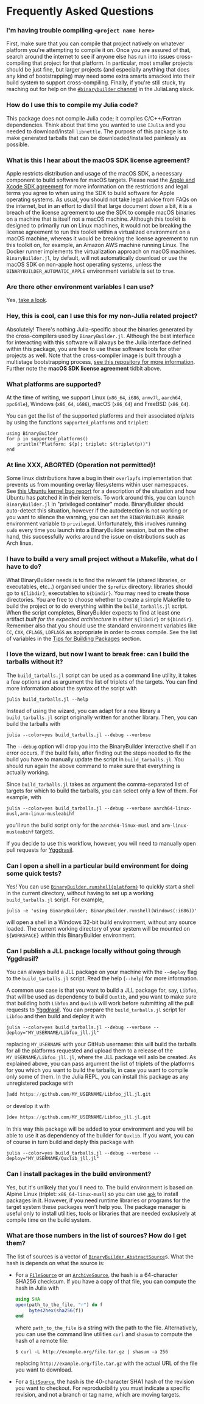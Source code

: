 # Frequently Asked Questions

### I'm having trouble compiling `<project name here>`

First, make sure that you can compile that project natively on whatever platform you're attempting to compile it on.  Once you are assured of that, search around the internet to see if anyone else has run into issues cross-compiling that project for that platform.  In particular, most smaller projects should be just fine, but larger projects (and especially anything that does any kind of bootstrapping) may need some extra smarts smacked into their build system to support cross-compiling.  Finally, if you're still stuck, try reaching out for help on the [`#binarybuilder` channel](https://julialang.slack.com/archives/C674ELDNX) in the JuliaLang slack.

### How do I use this to compile my Julia code?

This package does not compile Julia code; it compiles C/C++/Fortran dependencies.  Think about that time you wanted to use `IJulia` and you needed to download/install `libnettle`.  The purpose of this package is to make generated tarballs that can be downloaded/installed painlessly as possible.

### What is this I hear about the macOS SDK license agreement?

Apple restricts distribution and usage of the macOS SDK, a necessary component to build software for macOS targets.  Please read the [Apple and Xcode SDK agreement](https://images.apple.com/legal/sla/docs/xcode.pdf) for more information on the restrictions and legal terms you agree to when using the SDK to build software for Apple operating systems.  As usual, you should not take legal advice from FAQs on the internet, but in an effort to distill that large document down a bit, it is a breach of the license agreement to use the SDK to compile macOS binaries on a machine that is itself not a macOS machine.  Although this toolkit is designed to primarily run on Linux machines, it would not be breaking the license agreement to run this toolkit within a virtualized environment on a macOS machine, whereas it would be breaking the license agreement to run this toolkit on, for example, an Amazon AWS machine running Linux.  The Docker runner implements the virtualization approach on macOS machines.  `BinaryBuilder.jl`, by default, will not automatically download or use the macOS SDK on non-apple host operating systems, unless the `BINARYBUILDER_AUTOMATIC_APPLE` environment variable is set to `true`.

### Are there other environment variables I can use?

Yes, [take a look](environment_variables.md).

### Hey, this is cool, can I use this for my non-Julia related project?

Absolutely!  There's nothing Julia-specific about the binaries generated by the cross-compilers used by `BinaryBuilder.jl`.  Although the best interface for interacting with this software will always be the Julia interface defined within this package, you are free to use these software tools for other projects as well.  Note that the cross-compiler image is built through a multistage bootstrapping process, [see this repository for more information](https://github.com/JuliaPackaging/Yggdrasil).  Further note the **macOS SDK license agreement** tidbit above.

### What platforms are supported?

At the time of writing, we support Linux (`x86_64`, `i686`, `armv7l`, `aarch64`, `ppc64le`), Windows (`x86_64`, `i686`), macOS (`x86_64`) and FreeBSD (`x86_64`).

You can get the list of the supported platforms and their associated _triplets_ by using the functions `supported_platforms` and `triplet`:

```@repl
using BinaryBuilder
for p in supported_platforms()
    println("Platform: $(p); triplet: $(triplet(p))")
end
```

### At line XXX, ABORTED (Operation not permitted)!

Some linux distributions have a bug in their `overlayfs` implementation that prevents us from mounting overlay filesystems within user namespaces.  See [this Ubuntu kernel bug report](https://bugs.launchpad.net/ubuntu/+source/linux/+bug/1531747) for a description of the situation and how Ubuntu has patched it in their kernels.  To work around this, you can launch `BinaryBuilder.jl` in "privileged container" mode.  BinaryBuilder should auto-detect this situation, however if the autodetection is not working or you want to silence the warning, you can set the `BINARYBUILDER_RUNNER` environment variable to `privileged`.  Unfortunately, this involves running `sudo` every time you launch into a BinaryBuilder session, but on the other hand, this successfully works around the issue on distributions such as Arch linux.

### I have to build a very small project without a Makefile, what do I have to do?

What BinaryBuilder needs is to find the relevant file (shared libraries, or executables, etc...) organised under the `$prefix` directory: libraries should go to `${libdir}`, executables to `${bindir}`.  You may need to create those directories.  You are free to choose whether to create a simple Makefile to build the project or to do everything within the `build_tarballs.jl` script.
When the script completes, BinaryBuilder expects to find at least one artifact _built for the expected architecture_ in either `${libdir}` or `${bindir}`.
Remember also that you should use the standard environment variables like `CC`, `CXX`, `CFLAGS`, `LDFLAGS` as appropriate in order to cross compile.  See the list of variables in the [Tips for Building Packages](build_tips.md) section.

### I love the wizard, but now I want to break free: can I build the tarballs without it?

The `build_tarballs.jl` script can be used as a command line utility, it takes a few options and as argument the list of triplets of the targets.  You can find more information about the syntax of the script with
```
julia build_tarballs.jl --help
```
Instead of using the wizard, you can adapt for a new library a `build_tarballs.jl` script originally written for another library.  Then, you can build the tarballs with
```
julia --color=yes build_tarballs.jl --debug --verbose
```
The `--debug` option will drop you into the BinaryBuilder interactive shell if an error occurs.  If the build fails, after finding out the steps needed to fix the build you have to manually update the script in `build_tarballs.jl`.  You should run again the above command to make sure that everything is actually working.

Since `build_tarballs.jl` takes as argument the comma-separated list of targets for which to build the tarballs, you can select only a few of them.  For example, with
```
julia --color=yes build_tarballs.jl --debug --verbose aarch64-linux-musl,arm-linux-musleabihf
```
you'll run the build script only for the `aarch64-linux-musl` and `arm-linux-musleabihf` targets.

If you decide to use this workflow, however, you will need to manually open pull requests for [Yggdrasil](https://github.com/JuliaPackaging/Yggdrasil/).

### Can I open a shell in a particular build environment for doing some quick tests?

Yes!  You can use [`BinaryBuilder.runshell(platform)`](@ref) to quickly start a shell in the current directory, without having to set up a working `build_tarballs.jl` script.  For example,
```
julia -e 'using BinaryBuilder; BinaryBuilder.runshell(Windows(:i686))'
```
will open a shell in a Windows 32-bit build environment, without any source loaded.  The current working directory of your system will be mounted on `${WORKSPACE}` within this BinaryBuilder environment.

### Can I publish a JLL package locally without going through Yggdrasil?

You can always build a JLL package on your machine with the `--deploy` flag to the `build_tarballs.jl` script.  Read the help (`--help`) for more information.

A common use case is that you want to build a JLL package for, say, `Libfoo`, that will be used as dependency to build `Quxlib`, and you want to make sure that building both `Libfoo` and `Quxlib` will work before submitting all the pull requests to [Yggdrasil](https://github.com/JuliaPackaging/Yggdrasil/).  You can prepare the `build_tarballs.jl` script for `Libfoo` and then build and deploy it with

```
julia --color=yes build_tarballs.jl --debug --verbose --deploy="MY_USERNAME/Libfoo_jll.jl"
```

replacing `MY_USERNAME` with your GitHub username: this will build the tarballs for all the platforms requested and upload them to a release of the `MY_USERNAME/Libfoo_jll.jl`, where the JLL package will aslo be created.  As explained above, you can pass argument the list of triplets of the platforms for you which you want to build the tarballs, in case you want to compile only some of them.  In the Julia REPL, you can install this package as any unregistered package with

```julia
]add https://github.com/MY_USERNAME/Libfoo_jll.jl.git
```

or develop it with

```julia
]dev https://github.com/MY_USERNAME/Libfoo_jll.jl.git
```

In this way this package will be added to your environment and you will be able to use it as dependency of the builder for `Quxlib`.  If you want, you can of course in turn build and deply this package with

```
julia --color=yes build_tarballs.jl --debug --verbose --deploy="MY_USERNAME/Quxlib_jll.jl"
```

### Can I install packages in the build environment?

Yes, but it's unlikely that you'll need to.  The build environment is based on Alpine Linux (triplet: `x86_64-linux-musl`) so you can use [`apk`](https://wiki.alpinelinux.org/wiki/Alpine_Linux_package_management) to install packages in it.  However, if you need runtime libraries or programs for the target system these packages won't help you.  The package manager is useful only to install utilities, tools or libraries that are needed exclusively at compile time on the build system.

### What are those numbers in the list of sources?  How do I get them?

The list of sources is a vector of [`BinaryBuilder.AbstractSource`](@ref)s.  What the hash is depends on what the source is:

* For a [`FileSource`](@ref) or an [`ArchiveSource`](@ref), the hash is a 64-character SHA256 checksum.  If you have a copy of that file, you can compute the hash in Julia with
  ```julia
  using SHA
  open(path_to_the_file, "r") do f
       bytes2hex(sha256(f))
  end
  ```
  where `path_to_the_file` is a string with the path to the file.  Alternatively, you can use the command line utilities `curl` and `shasum` to compute the hash of a remote file:
  ```
  $ curl -L http://example.org/file.tar.gz | shasum -a 256
  ```
  replacing `http://example.org/file.tar.gz` with the actual URL of the file you want to download.

* For a [`GitSource`](@ref), the hash is the 40-character SHA1 hash of the revision you want to checkout.  For reproducibility you must indicate a specific revision, and not a branch or tag name, which are moving targets.
